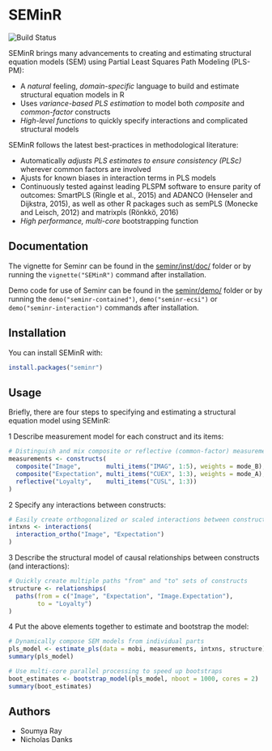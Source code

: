 
<!-- README.md is generated from README.Rmd. Please edit that file -->
SEMinR
======

![Build Status](https://travis-ci.org/sem-in-r/seminr.svg?branch=master)

SEMinR brings many advancements to creating and estimating structural equation models (SEM) using Partial Least Squares Path Modeling (PLS-PM):

-   A *natural* feeling, *domain-specific* language to build and estimate structural equation models in R
-   Uses *variance-based PLS estimation* to model both *composite* and *common-factor* constructs
-   *High-level functions* to quickly specify interactions and complicated structural models

SEMinR follows the latest best-practices in methodological literature:

-   Automatically *adjusts PLS estimates to ensure consistency (PLSc)* wherever common factors are involved
-   Ajusts for known biases in interaction terms in PLS models
-   Continuously tested against leading PLSPM software to ensure parity of outcomes: SmartPLS (Ringle et al., 2015) and ADANCO (Henseler and Dijkstra, 2015), as well as other R packages such as semPLS (Monecke and Leisch, 2012) and matrixpls (Rönkkö, 2016)
-   *High performance, multi-core* bootstrapping function

Documentation
-------------

The vignette for Seminr can be found in the [seminr/inst/doc/](https://github.com/ISS-Analytics/seminr/blob/master/inst/doc/SEMinR.html) folder or by running the `vignette("SEMinR")` command after installation.

Demo code for use of Seminr can be found in the [seminr/demo/](https://github.com/ISS-Analytics/seminr/tree/master/demo) folder or by running the `demo("seminr-contained")`, `demo("seminr-ecsi")` or `demo("seminr-interaction")` commands after installation.

Installation
------------

You can install SEMinR with:

``` r
install.packages("seminr")
```

Usage
-----

Briefly, there are four steps to specifying and estimating a structural equation model using SEMinR:

1 Describe measurement model for each construct and its items:

``` r
# Distinguish and mix composite or reflective (common-factor) measurement models
measurements <- constructs(
  composite("Image",       multi_items("IMAG", 1:5), weights = mode_B),
  composite("Expectation", multi_items("CUEX", 1:3), weights = mode_A),
  reflective("Loyalty",    multi_items("CUSL", 1:3))
)
```

2 Specify any interactions between constructs:

``` r
# Easily create orthogonalized or scaled interactions between constructs
intxns <- interactions(
  interaction_ortho("Image", "Expectation")
)
```

3 Describe the structural model of causal relationships between constructs (and interactions):

``` r
# Quickly create multiple paths "from" and "to" sets of constructs
structure <- relationships(
  paths(from = c("Image", "Expectation", "Image.Expectation"), 
        to = "Loyalty")
)
```

4 Put the above elements together to estimate and bootstrap the model:

``` r
# Dynamically compose SEM models from individual parts
pls_model <- estimate_pls(data = mobi, measurements, intxns, structure)
summary(pls_model)

# Use multi-core parallel processing to speed up bootstraps
boot_estimates <- bootstrap_model(pls_model, nboot = 1000, cores = 2)
summary(boot_estimates)
```

Authors
-------

-   Soumya Ray
-   Nicholas Danks
